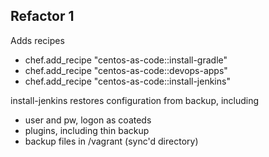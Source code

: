 ## Refactor 1
Adds recipes
* chef.add_recipe "centos-as-code::install-gradle"
* chef.add_recipe "centos-as-code::devops-apps"
* chef.add_recipe "centos-as-code::install-jenkins"

install-jenkins restores configuration from backup, including
* user and pw, logon as coateds
* plugins, including thin backup
* backup files in /vagrant (sync'd directory)
